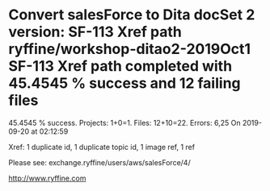# Convert salesForce to Dita docSet 2 version: SF-113 Xref path ryffine/workshop-ditao2-2019Oct1 SF-113 Xref path completed with 45.4545 % success and 12 failing files

45.4545 % success. Projects: 1+0=1.  Files: 12+10=22. Errors: 6,25  On 2019-09-20 at 02:12:59

Xref: 1 duplicate id, 1 duplicate topic id, 1 image ref, 1 ref

Please see: exchange.ryffine/users/aws/salesForce/4/

http://www.ryffine.com
